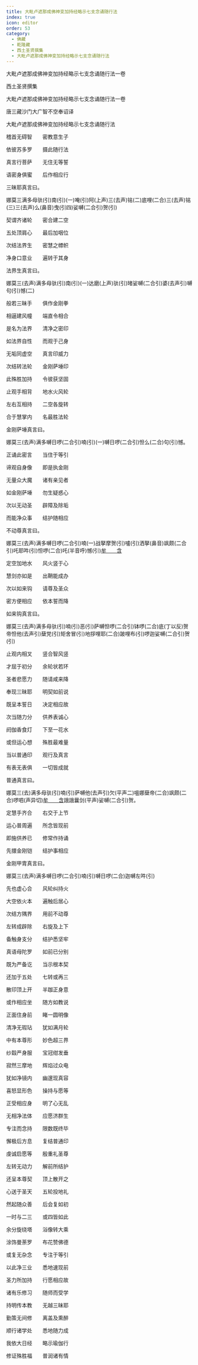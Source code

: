 ```yaml
---
title: 大毗卢遮那成佛神变加持经略示七支念诵随行法
index: true
icon: editor
order: 53
category:
  - 佛藏
  - 乾隆藏
  - 西土圣贤撰集
  - 大毗卢遮那成佛神变加持经略示七支念诵随行法
---
```


大毗卢遮那成佛神变加持经略示七支念诵随行法一卷  

西土圣贤撰集  

大毗卢遮那成佛神变加持经略示七支念诵随行法一卷  

唐三藏沙门大广智不空奉诏译  

大毗卢遮那成佛神变加持经略示七支念诵随行法  

稽首无碍智　　密教意生子  

依彼苏多罗　　摄此随行法  

真言行菩萨　　无住无等誓  

语密身俱蜜　　后作相应行  

三昧耶真言曰。  

娜莫三满多母驮(引)南(引)(一)唵(引)阿(上声)三(去声)铭(二)底哩(二合)三(去声)铭(三)三(去声)么(鼻音)曳(引四)娑嚩(二合引)贺(引)  

契谓齐诸轮　　密合建二空  

五处顶肩心　　最后加咽位  

次结法界生　　密慧之幖帜  

净身口意业　　遍转于其身  

法界生真言曰。  

娜莫三(去声)满多母驮(引)南(引)(一)达磨(上声)驮(引)暏娑嚩(二合引)婆(去声引)嚩句(引)憾(二)  

般若三昧手　　俱作金刚拳  

相逼建风幢　　端直令相合  

是名为法界　　清净之密印  

如法界自性　　而观于己身  

无垢同虚空　　真言印威力  

次结转法轮　　金刚萨埵印  

此殊胜加持　　令彼获坚固  

止观手相背　　地水火风轮  

左右互相持　　二空各旋转  

合于慧掌内　　名最胜法轮  

金刚萨埵真言曰。  

娜莫三(去声)满多嚩日啰(二合引)喃(引)(一)嚩日啰(二合引)怛么(二合)句(引)憾。  

正诵此密言　　当住于等引  

谛观自身像　　即是执金刚  

无量众大魔　　诸有亲见者  

如金刚萨埵　　勿生疑惑心  

次以无动圣　　辟障及除垢  

而能净众事　　结护随相应  

不动尊真言曰。  

娜莫三(去声)满多嚩日啰(二合引)喃(一)战拏摩贺(引)嚧(引)洒拏(鼻音)飒颇(二合引)吒耶吽(引)怛啰(二合)吒(半音呼)憾(引)[牟　　含](引)  

定空加地水　　风火竖于心  

慧剑亦如是　　出鞘能成办  

次以如来钩　　请尊及圣众  

密方便相应　　依本誓而降  

如来钩真言曰。  

娜莫三(去声)满多母驮(引)喃(引)恶(引)萨嚩怛啰(二合引)钵啰(二合)底(丁以反)贺帝怛他(去声引)蘖党(引)矩舍冒(引)地拶哩耶(二合)跛哩布(引)啰迦娑嚩(二合引)贺(引)  

止观内相叉　　竖合智风竖  

才屈于初分　　余轮状若环  

圣者悲愿力　　随请咸来降  

奉现三昧耶　　明契如前说  

既呈本誓日　　决定相应故  

次当随力分　　供养表诚心  

阏伽香食灯　　下至一花水  

或但运心想　　殊胜最难量  

当以普通印　　观行及真言  

有表无表俱　　一切皆成就  

普通真言曰。  

娜莫三(去)满多母驮(引)喃(引)萨嚩他(去声引)欠(平声二)嗢娜蘖帝(二合)飒颇(二合)啰呬(声异切)[牟　　含](引)誐誐曩剑(平声)娑嚩(二合引)贺。  

定慧手齐合　　右交于上节  

运心普周遍　　所念皆现前  

即施供养已　　修常作持诵  

先擐金刚铠　　结护事相应  

金刚甲胄真言曰。  

娜莫三(去声)满多嚩日啰(二合引)喃(引)嚩日啰(二合)迦嚩左吽(引)  

先也虚心合　　风轮纠持火  

大空依火本　　遍触后居心  

次结方隅界　　用前不动尊  

左转成辟除　　右旋及上下  

备触身支分　　结护悉坚牢  

真语母陀罗　　如前已分别  

既为严备讫　　当示根本契  

还加于五处　　七转或再三  

散印顶上开　　半跏正身意  

或作相应坐　　随方如教说  

正面住身前　　睹一圆明像  

清净无瑕玷　　犹如满月轮  

中有本尊形　　妙色超三界  

纱縠严身服　　宝冠绀发垂  

寂然三摩地　　辉焰过众电  

犹如净镜内　　幽邃现真容  

喜怒显形色　　操持与愿等  

正受相应身　　明了心无乱  

无相净法体　　应愿济群生  

专注而念持　　限数既终毕  

懈极后方息　　复结普通印  

虔诚启愿等　　殷重礼圣尊  

左转无动力　　解前所结护  

还呈本尊契　　顶上散开之  

心送于圣天　　五轮投地礼  

然起随众善　　后会复如初  

一时与二三　　或四皆如此  

余分旋绕塔　　浴像转大乘  

涂饰曼荼罗　　布花赞佛德  

或复无杂念　　专注于等引  

以此净三业　　悉地速现前  

圣力所加持　　行愿相应故  

诸有乐修习　　随师而受学  

持明传本教　　无越三昧耶  

勤策无间修　　离盖及熏醉  

顺行诸学处　　悉地随力成  

我依大日经　　略示瑜伽行  

修证殊胜福　　普润诸有情  
